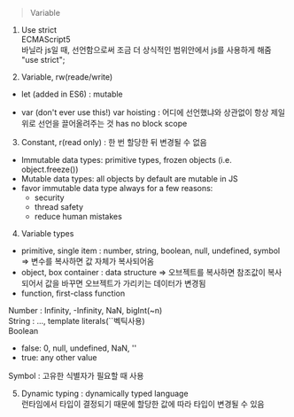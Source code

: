 > Variable

1. Use strict  
   ECMAScript5  
   바닐라 js일 때, 선언함으로써 조금 더 상식적인 범위안에서 js를 사용하게 해줌  
   "use strict";

2. Variable, rw(reade/write)

- let (added in ES6) : mutable

- var (don't ever use this!)
  var hoisting : 어디에 선언했냐와 상관없이 항상 제일 위로 선언을 끌어올려주는 것
  has no block scope

3. Constant, r(read only) : 한 번 할당한 뒤 변경될 수 없음

- Immutable data types: primitive types, frozen objects (i.e. object.freeze())
- Mutable data types: all objects by default are mutable in JS
- favor immutable data type always for a few reasons:
  - security
  - thread safety
  - reduce human mistakes

4. Variable types

- primitive, single item : number, string, boolean, null, undefined, symbol => 변수를 복사하면 값 자체가 복사되어옴
- object, box container : data structure => 오브젝트를 복사하면 참조값이 복사되어서 값을 바꾸면 오브젝트가 가리키는 데이터가 변경됨
- function, first-class function

Number : Infinity, -Infinity, NaN, bigInt(~n)  
String : ..., template literals(``벡틱사용)  
Boolean

- false: 0, null, undefined, NaN, ''
- true: any other value

Symbol : 고유한 식별자가 필요할 때 사용

5. Dynamic typing : dynamically typed language  
   런타임에서 타입이 결정되기 때문에 할당한 값에 따라 타입이 변경될 수 있음
